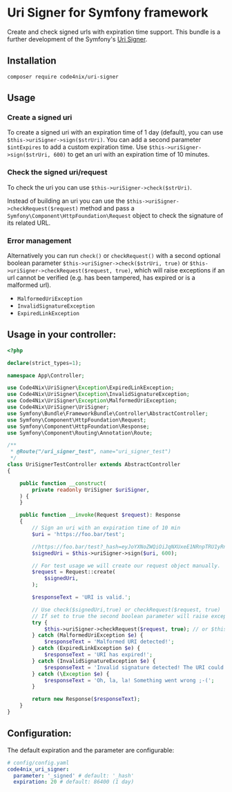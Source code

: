 # Uri Signer for Symfony framework
Create and check signed urls with expiration time support.
This bundle is a further development of the Symfony's [Uri Signer](https://github.com/symfony/symfony/blob/7.1/src/Symfony/Component/HttpFoundation/UriSigner.php).

## Installation

```
composer require code4nix/uri-signer
```

## Usage

### Create a signed uri
To create a signed uri with an expiration time of 1 day (default), you can use `$this->uriSigner->sign($strUri)`.
You can add a second parameter `$intExpires` to add a custom expiration time. Use `$this->uriSigner->sign($strUri, 600)` to get an uri with an expiration time of 10 minutes.

### Check the signed uri/request
To check the uri you can use `$this->uriSigner->check($strUri)`.

Instead of building an uri you can use the `$this->uriSigner->checkRequest($request)` method
 and pass a `Symfony\Component\HttpFoundation\Request` object to check the signature of its related URL.

### Error management
Alternatively you can run `check()` or `checkRequest()` with a second optional boolean parameter `$this->uriSigner->check($strUri, true)` or `$this->uriSigner->checkRequest($request, true)`, which will raise exceptions if an url cannot be verified (e.g. has been tampered, has expired or is a malformed url).

- `MalformedUriException`
- `InvalidSignatureException`
- `ExpiredLinkException`

## Usage in your controller:
```php
<?php

declare(strict_types=1);

namespace App\Controller;

use Code4Nix\UriSigner\Exception\ExpiredLinkException;
use Code4Nix\UriSigner\Exception\InvalidSignatureException;
use Code4Nix\UriSigner\Exception\MalformedUriException;
use Code4Nix\UriSigner\UriSigner;
use Symfony\Bundle\FrameworkBundle\Controller\AbstractController;
use Symfony\Component\HttpFoundation\Request;
use Symfony\Component\HttpFoundation\Response;
use Symfony\Component\Routing\Annotation\Route;

/**
 * @Route("/uri_signer_test", name="uri_signer_test")
 */
class UriSignerTestController extends AbstractController
{

    public function __construct(
        private readonly UriSigner $uriSigner,
    ) {
    }

    public function __invoke(Request $request): Response
    {
        // Sign an uri with an expiration time of 10 min
        $uri = 'https://foo.bar/test';

        //https://foo.bar/test?_hash=eyJoYXNoZWQiOiJqNXUxeE1NRnpTRU1yRnREc
        $signedUri = $this->uriSigner->sign($uri, 600);

        // For test usage we will create our request object manually.
        $request = Request::create(
            $signedUri,
        );

        $responseText = 'URI is valid.';

        // Use check($signedUri,true) or checkRequest($request, true)
        // If set to true the second boolean parameter will raise exceptions if an url cannot be verified.
        try {
            $this->uriSigner->checkRequest($request, true); // or $this->uriSigner->check($signedUri, true);
        } catch (MalformedUriException $e) {
            $responseText = 'Malformed URI detected!';
        } catch (ExpiredLinkException $e) {
            $responseText = 'URI has expired!';
        } catch (InvalidSignatureException $e) {
            $responseText = 'Invalid signature detected! The URI could have been tampered.';
        } catch (\Exception $e) {
            $responseText = 'Oh, la, la! Something went wrong ;-(';
        }

        return new Response($responseText);
    }
}
```

## Configuration:

The default expiration and the parameter are configurable:

```yaml
# config/config.yaml
code4nix_uri_signer:
  parameter: '_signed' # default: '_hash'
  expiration: 20 # default: 86400 (1 day)
```
